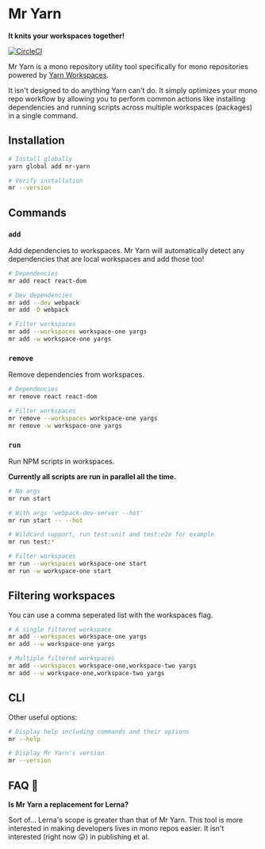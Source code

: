 # Mr Yarn

**It knits your workspaces together!**

[![CircleCI](https://circleci.com/gh/LeeCheneler/mr-yarn.svg?style=svg)](https://circleci.com/gh/LeeCheneler/mr-yarn)

Mr Yarn is a mono repository utility tool specifically for mono repositories powered by [Yarn Workspaces](https://yarnpkg.com/lang/en/docs/workspaces/).

It isn't designed to do anything Yarn can't do. It simply optimizes your mono repo workflow by allowing you to perform common actions like installing dependencies and running scripts across multiple workspaces (packages) in a single command.

## Installation

```bash
# Install globally
yarn global add mr-yarn

# Verify installation
mr --version
```

## Commands

### `add`

Add dependencies to workspaces. Mr Yarn will automatically detect any dependencies that are local workspaces and add those too!

```bash
# Dependencies
mr add react react-dom

# Dev dependencies
mr add --dev webpack
mr add -D webpack

# Filter workspaces
mr add --workspaces workspace-one yargs
mr add -w workspace-one yargs
```

### `remove`

Remove dependencies from workspaces.

```bash
# Dependencies
mr remove react react-dom

# Filter workspaces
mr remove --workspaces workspace-one yargs
mr remove -w workspace-one yargs
```

### `run`

Run NPM scripts in workspaces.

**Currently all scripts are run in parallel all the time.**

```bash
# No args
mr run start

# With args 'webpack-dev-server --hot'
mr run start -- --hot

# Wildcard support, run test:unit and test:e2e for example
mr run test:*

# Filter workspaces
mr run --workspaces workspace-one start
mr run -w workspace-one start
```

## Filtering workspaces

You can use a comma seperated list with the workspaces flag.

```bash
# A single filtered workspace
mr add --workspaces workspace-one yargs
mr add --w workspace-one yargs

# Multiple filtered workspaces
mr add --workspaces workspace-one,workspace-two yargs
mr add --w workspace-one,workspace-two yargs
```

## CLI

Other useful options:

```bash
# Display help including commands and their options
mr --help

# Display Mr Yarn's version
mr --version
```

## FAQ 🤔

**Is Mr Yarn a replacement for Lerna?**

Sort of... Lerna's scope is greater than that of Mr Yarn. This tool is more interested in making developers lives in mono repos easier. It isn't interested (right now 😛) in publishing et al.
